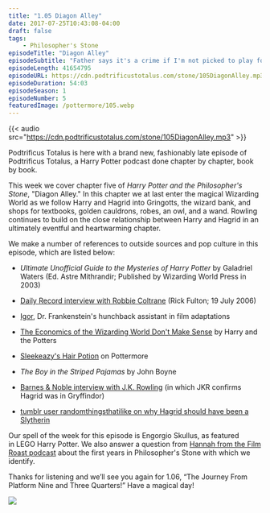 ```yaml
---
title: "1.05 Diagon Alley"
date: 2017-07-25T10:43:08-04:00
draft: false
tags:
    - Philosopher's Stone
episodeTitle: "Diagon Alley"
episodeSubtitle: "Father says it's a crime if I'm not picked to play for my House, and I must say, I agree."
episodeLength: 41654795
episodeURL: https://cdn.podtrificustotalus.com/stone/105DiagonAlley.mp3
episodeDuration: 54:03
episodeSeason: 1
episodeNumber: 5
featuredImage: /pottermore/105.webp
---
```


{{< audio src="https://cdn.podtrificustotalus.com/stone/105DiagonAlley.mp3" >}}

Podtrificus Totalus is here with a brand new, fashionably late episode of Podtrificus Totalus, a Harry Potter podcast done chapter by chapter, book by book.

This week we cover chapter five of *Harry Potter and the Philosopher's Stone*, "Diagon Alley." In this chapter we at last enter the magical Wizarding World as we follow Harry and Hagrid into Gringotts, the wizard bank, and shops for textbooks, golden cauldrons, robes, an owl, and a wand. Rowling continues to build on the close relationship between Harry and Hagrid in an ultimately eventful and heartwarming chapter.

We make a number of references to outside sources and pop culture in this episode, which are listed below:

- *Ultimate Unofficial Guide to the Mysteries of Harry Potter* by Galadriel Waters (Ed. Astre Mithrandir; Published by Wizarding World Press in 2003)

- [Daily Record interview with Robbie Coltrane](https://web.archive.org/web/20060721171236/http://www.dailyrecord.co.uk/news/tm_objectid=17407605&method=full&siteid=66633&headline=i-turned-down-hollywood-shows-to-be-with-my-kids--name_page.html) (Rick Fulton; 19 July 2006)

- [Igor](https://sarahtherebel.files.wordpress.com/2014/04/classical-igor.webp), Dr. Frankenstein's hunchback assistant in film adaptations

- [The Economics of the Wizarding World Don't Make Sense](https://harryandthepotters.bandcamp.com/track/the-economics-of-the-wizarding-world-dont-make-sense) by Harry and the Potters

- [Sleekeazy's Hair Potion](https://www.pottermore.com/writing-by-jk-rowling/the-potter-family) on Pottermore

- *The Boy in the Striped Pajamas* by John Boyne

- [Barnes & Noble interview with J.K. Rowling](http://www.accio-quote.org/articles/2000/1000-livechat-barnesnoble.html) (in which JKR confirms Hagrid was in Gryffindor)

- [tumblr user randomthingsthatilike on why Hagrid should have been a Slytherin](http://randomthingsthatilike.com/post/146909203942/so-the-thing-is-in-the-actual-book-series-jk)

Our spell of the week for this episode is Engorgio Skullus, as featured in LEGO Harry Potter. We also answer a question from [Hannah from the Film Roast podcast](https://filmroastblog.wordpress.com/) about the first years in Philosopher's Stone with which we identify.

Thanks for listening and we’ll see you again for 1.06, “The Journey From Platform Nine and Three Quarters!” Have a magical day!

<img class="chapterArt" src="/chapter/105.webp" />